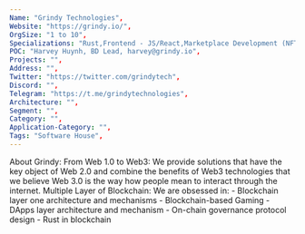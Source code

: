 ```yaml
--- 
Name: "Grindy Technologies", 
Website: "https://grindy.io/", 
OrgSize: "1 to 10",
Specializations: "Rust,Frontend - JS/React,Marketplace Development (NFT/Blockchain),Web3 Game Development,Marketing & Communications,Research & Development,Training & Education", 
POC: "Harvey Huynh, BD Lead, harvey@grindy.io", 
Projects: "", 
Address: "", 
Twitter: "https://twitter.com/grindytech", 
Discord: "",
Telegram: "https://t.me/grindytechnologies", 
Architecture: "",  
Segment: "", 
Category: "", 
Application-Category: "", 
Tags: "Software House",
--- 
```

<!--lang:en--> 
About Grindy: From Web 1.0 to Web3: We provide solutions that have the key object of Web 2.0 and combine the benefits of Web3 technologies that we believe Web 3.0 is the way how people mean to interact through the internet. Multiple Layer of Blockchain: We are obsessed in: - Blockchain layer one architecture and mechanisms - Blockchain-based Gaming - DApps layer architecture and mechanism - On-chain governance protocol design - Rust in blockchain
<!--lang:es--] 

<!--lang:de--] 

<!--lang:fr--] 

<!--lang:pl--] 

<!--lang:uk--] 

[!--lang:*--> 